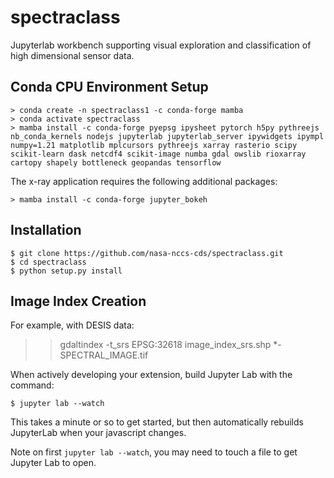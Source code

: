 spectraclass
===============================

Jupyterlab workbench supporting visual exploration and classification of high dimensional sensor data.

Conda CPU Environment Setup
---------------

    > conda create -n spectraclass1 -c conda-forge mamba
    > conda activate spectraclass
    > mamba install -c conda-forge pyepsg ipysheet pytorch h5py pythreejs nb_conda_kernels nodejs jupyterlab jupyterlab_server ipywidgets ipympl numpy=1.21 matplotlib mplcursors pythreejs xarray rasterio scipy scikit-learn dask netcdf4 scikit-image numba gdal owslib rioxarray cartopy shapely bottleneck geopandas tensorflow

The x-ray application requires the following additional packages:

    > mamba install -c conda-forge jupyter_bokeh

Installation
------------

    $ git clone https://github.com/nasa-nccs-cds/spectraclass.git
    $ cd spectraclass
    $ python setup.py install

Image Index Creation
--------------------

For example, with DESIS data:

>> gdaltindex -t_srs EPSG:32618 image_index_srs.shp *-SPECTRAL_IMAGE.tif

When actively developing your extension, build Jupyter Lab with the command:

    $ jupyter lab --watch

This takes a minute or so to get started, but then automatically rebuilds JupyterLab when your javascript changes.

Note on first `jupyter lab --watch`, you may need to touch a file to get Jupyter Lab to open.

